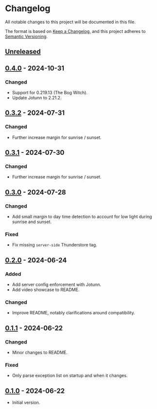 # Changelog

All notable changes to this project will be documented in this file.

The format is based on [Keep a Changelog](https://keepachangelog.com/en/1.1.0/),
and this project adheres to [Semantic Versioning](https://semver.org/spec/v2.0.0.html).

## [Unreleased]

## [0.4.0] - 2024-10-31

### Changed

- Support for 0.219.13 (The Bog Witch).
- Update Jotunn to 2.21.2.

## [0.3.2] - 2024-07-31

### Changed

- Further increase margin for sunrise / sunset.

## [0.3.1] - 2024-07-30

### Changed

- Further increase margin for sunrise / sunset.

## [0.3.0] - 2024-07-28

### Changed

- Add small margin to day time detection to account for low light during sunrise and sunset.

### Fixed

- Fix missing `server-side` Thunderstore tag.

## [0.2.0] - 2024-06-24

### Added

- Add server config enforcement with Jotunn.
- Add video showcase to README.

### Changed

- Improve README, notably clarifications around compatibility.

## [0.1.1] - 2024-06-22

### Changed

- Minor changes to README.

### Fixed

- Only parse exception list on startup and when it changes.

## [0.1.0] - 2024-06-22

- Initial version.

[unreleased]: https://github.com/nbusseneau/FuelDaylightSaving/compare/0.4.0...HEAD
[0.4.0]: https://github.com/nbusseneau/FuelDaylightSaving/compare/0.3.2...0.4.0
[0.3.2]: https://github.com/nbusseneau/FuelDaylightSaving/compare/0.3.1...0.3.2
[0.3.1]: https://github.com/nbusseneau/FuelDaylightSaving/compare/0.3.0...0.3.1
[0.3.0]: https://github.com/nbusseneau/FuelDaylightSaving/compare/0.2.0...0.3.0
[0.2.0]: https://github.com/nbusseneau/FuelDaylightSaving/compare/0.1.1...0.2.0
[0.1.1]: https://github.com/nbusseneau/FuelDaylightSaving/compare/0.1.0...0.1.1
[0.1.0]: https://github.com/nbusseneau/FuelDaylightSaving/compare/32ccb37cbc7bc870fda30b427aedceafa794a2b1...0.1.0

